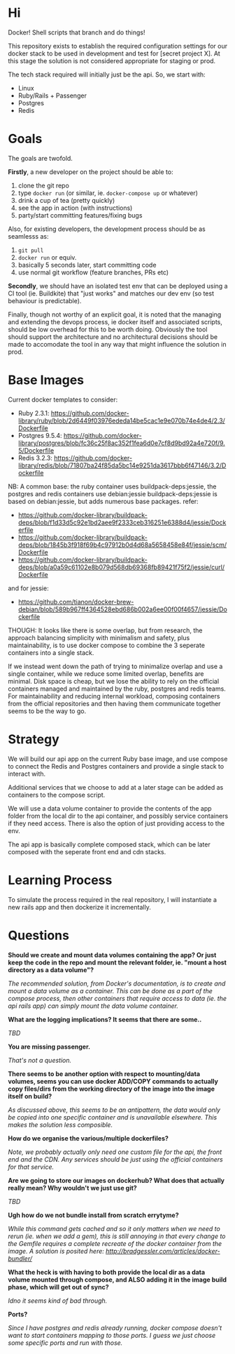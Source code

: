 # Hi

Docker! Shell scripts that branch and do things!

This repository exists to establish the required configuration settings for our docker stack to be used in development
and test for [secret project X]. At this stage the solution is not considered appropriate for staging or prod.

The tech stack required will initially just be the api. So, we start with:

- Linux
- Ruby/Rails + Passenger
- Postgres
- Redis

# Goals

The goals are twofold.

**Firstly**, a new developer on the project should be able to:

1. clone the git repo
1. type `docker run` (or similar, ie. `docker-compose up` or whatever)
1. drink a cup of tea (pretty quickly)
1. see the app in action (with instructions)
1. party/start committing features/fixing bugs

Also, for existing developers, the development process should be as seamlesss as:

1. `git pull`
1. `docker run` or equiv.
1. basically 5 seconds later, start committing code
1. use normal git workflow (feature branches, PRs etc)

**Secondly**, we should have an isolated test env that can be deployed using a CI tool (ie. Buildkite) that "just works"
and matches our dev env (so test behaviour is predictable).

Finally, though not worthy of an explicit goal, it is noted that the managing and extending the devops process, ie
docker itself and associated scripts, should be low overhead for this to be worth doing. Obviously the tool should
support the architecture and no architectural decisions should be made to accomodate the tool in any way that might
influence the solution in prod.

# Base Images

Current docker templates to consider:

- Ruby 2.3.1: https://github.com/docker-library/ruby/blob/2d6449f03976ededa14be5cac1e9e070b74e4de4/2.3/Dockerfile
- Postgres 9.5.4: https://github.com/docker-library/postgres/blob/fc36c25f8ac352f1fea6d0e7cf8d9bd92a4e720f/9.5/Dockerfile
- Redis 3.2.3: https://github.com/docker-library/redis/blob/71807ba24f85da5bc14e9251da3617bbb6f47146/3.2/Dockerfile

NB: A common base: the ruby container uses buildpack-deps:jessie, the postgres and redis containers use debian:jessie
buildpack-deps:jessie is based on debian:jessie, but adds numerous base packages. refer:

- https://github.com/docker-library/buildpack-deps/blob/f1d33d5c92e1bd2aee9f2333ceb316251e6388d4/jessie/Dockerfile
- https://github.com/docker-library/buildpack-deps/blob/1845b3f918f69b4c97912b0d4d68a5658458e84f/jessie/scm/Dockerfile
- https://github.com/docker-library/buildpack-deps/blob/a0a59c61102e8b079d568db69368fb89421f75f2/jessie/curl/Dockerfile

and for jessie:

- https://github.com/tianon/docker-brew-debian/blob/589b967ff4364528ebd686b002a6ee00f00f4657/jessie/Dockerfile

THOUGH:
It looks like there is some overlap, but from research, the approach balancing simplicity with minimalism and safety,
plus maintainability, is to use docker compose to combine the 3 seperate containers into a single stack.

If we instead went down the path of trying to minimalize overlap and use a single container, while we reduce some
limited overlap, benefits are minimal. Disk space is cheap, but we lose the ability to rely on the official
containers managed and maintained by the ruby, postgres and redis teams.
For maintainability and reducing internal workload, composing containers from the official repositories and then
having them communicate together seems to be the way to go.

# Strategy

We will build our api app on the current Ruby base image, and use compose to connect the Redis and Postgres containers
and provide a single stack to interact with.

Additional services that we choose to add at a later stage can be added as containers to the compose script.

We will use a data volume container to provide the contents of the app folder from the local dir to the api container,
and possibly service containers if they need access. There is also the option of just providing access to the env.

The api app is basically complete composed stack, which can be later composed with the seperate front end and cdn stacks.

# Learning Process

To simulate the process required in the real repository, I will instantiate a new rails app and then dockerize it
incrementally.

# Questions

**Should we create and mount data volumes containing the app? Or just keep the code in the repo and mount the
relevant folder, ie. "mount a host directory as a data volume"?**

*The recommended solution, from Docker's documentation, is to create and mount a data volume as a container. This can
be done as a part of the compose process, then other containers that require access to data (ie. the api rails app)
can simply mount the data volume container.*

**What are the logging implications? It seems that there are some..**

*TBD*

**You are missing passenger.**

*That's not a question.*

**There seems to be another option with respect to mounting/data volumes, seems you can use docker ADD/COPY commands
to actually copy files/dirs from the working directory of the image into the image itself on build?**

*As discussed above, this seems to be an antipattern, the data would only be copied into one specific container and is
unavailable elsewhere. This makes the solution less composible.*

**How do we organise the various/multiple dockerfiles?**

*Note, we probably actually only need one custom file for the api, the front end and the CDN. Any services should be
just using the official containers for that service.*

**Are we going to store our images on dockerhub? What does that actually really mean? Why wouldn't we just use git?**

*TBD*

**Ugh how do we not bundle install from scratch errytyme?**

*While this command gets cached and so it only matters when we need to rerun (ie. when we add a gem), this is still
annoying in that every change to the Gemfile requires a complete recreate of the docker container from the image. A
solution is posited here: http://bradgessler.com/articles/docker-bundler/*

**What the heck is with having to both provide the local dir as a data volume mounted through compose, and ALSO
adding it in the image build phase, which will get out of sync?**

*Idno it seems kind of bad through.*

**Ports?**

*Since I have postgres and redis already running, docker compose doesn't want to start containers mapping to those
ports. I guess we just choose some specific ports and run with those.*
